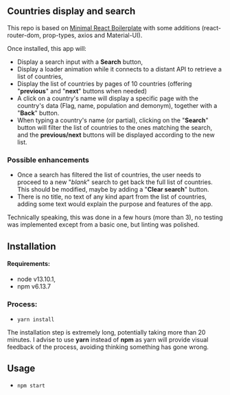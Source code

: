 ## Countries display and search

This repo is based on [Minimal React Boilerplate](https://github.com/rishichawda/minimal-react-boilerplate) with some additions (react-router-dom, prop-types, axios and Material-UI).

Once installed, this app will:

-   Display a search input with a **Search** button,
-   Display a loader animation while it connects to a distant API to retrieve a list of countries,
-   Display the list of countries by pages of 10 countries (offering "**previous**" and "**next**" buttons when needed)
-   A click on a country's name will display a specific page with the country's data (Flag, name, population and demonym), together with a "**Back**" button.
-   When typing a country's name (or partial), clicking on the "**Search**" button will filter the list of countries to the ones matching the search, and the **previous/next** buttons will be displayed according to the new list.

### Possible enhancements

-   Once a search has filtered the list of countries, the user needs to proceed to a new "_blank_" search to get back the full list of countries. This should be modified, maybe by adding a "**Clear search**" button.
-   There is no title, no text of any kind apart from the list of countries, adding some text would explain the purpose and features of the app.

Technically speaking, this was done in a few hours (more than 3), no testing was implemented except from a basic one, but linting was polished.

## Installation

#### Requirements:

-   node v13.10.1,
-   npm v6.13.7

### Process:

-   `yarn install`

The installation step is extremely long, potentially taking more than 20 minutes. I advise to use **yarn** instead of **npm** as yarn will provide visual feedback of the process, avoiding thinking something has gone wrong.

## Usage

-   `npm start`
